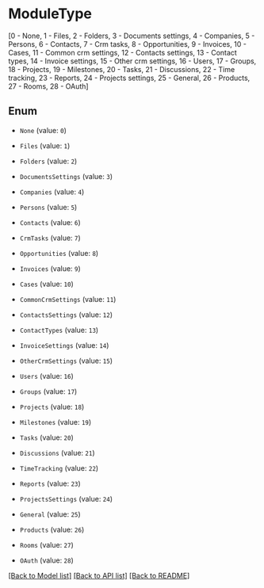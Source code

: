 # ModuleType

[0 - None, 1 - Files, 2 - Folders, 3 - Documents settings, 4 - Companies, 5 - Persons, 6 - Contacts, 7 - Crm tasks, 8 - Opportunities, 9 - Invoices, 10 - Cases, 11 - Common crm settings, 12 - Contacts settings, 13 - Contact types, 14 - Invoice settings, 15 - Other crm settings, 16 - Users, 17 - Groups, 18 - Projects, 19 - Milestones, 20 - Tasks, 21 - Discussions, 22 - Time tracking, 23 - Reports, 24 - Projects settings, 25 - General, 26 - Products, 27 - Rooms, 28 - OAuth]

## Enum

* `None` (value: `0`)

* `Files` (value: `1`)

* `Folders` (value: `2`)

* `DocumentsSettings` (value: `3`)

* `Companies` (value: `4`)

* `Persons` (value: `5`)

* `Contacts` (value: `6`)

* `CrmTasks` (value: `7`)

* `Opportunities` (value: `8`)

* `Invoices` (value: `9`)

* `Cases` (value: `10`)

* `CommonCrmSettings` (value: `11`)

* `ContactsSettings` (value: `12`)

* `ContactTypes` (value: `13`)

* `InvoiceSettings` (value: `14`)

* `OtherCrmSettings` (value: `15`)

* `Users` (value: `16`)

* `Groups` (value: `17`)

* `Projects` (value: `18`)

* `Milestones` (value: `19`)

* `Tasks` (value: `20`)

* `Discussions` (value: `21`)

* `TimeTracking` (value: `22`)

* `Reports` (value: `23`)

* `ProjectsSettings` (value: `24`)

* `General` (value: `25`)

* `Products` (value: `26`)

* `Rooms` (value: `27`)

* `OAuth` (value: `28`)

[[Back to Model list]](../README.md#documentation-for-models) [[Back to API list]](../README.md#documentation-for-api-endpoints) [[Back to README]](../README.md)


